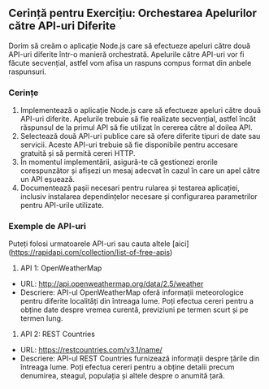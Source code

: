 ## Cerință pentru Exercițiu: Orchestarea Apelurilor către API-uri Diferite

Dorim să creăm o aplicație Node.js care să efectueze apeluri către două API-uri diferite într-o manieră orchestrată. Apelurile către API-uri vor fi făcute secvențial, astfel vom afisa un raspuns compus format din anbele raspunsuri.


### Cerințe

1. Implementează o aplicație Node.js care să efectueze apeluri către două API-uri diferite. Apelurile trebuie să fie realizate secvențial, astfel încât răspunsul de la primul API să fie utilizat în cererea către al doilea API.
2. Selectează două API-uri publice care să ofere diferite tipuri de date sau servicii. Aceste API-uri trebuie să fie disponibile pentru accesare gratuită și să permită cereri HTTP.
3. În momentul implementării, asigură-te că gestionezi erorile corespunzător și afișezi un mesaj adecvat în cazul în care un apel către un API eșuează.
4. Documentează pașii necesari pentru rularea și testarea aplicației, inclusiv instalarea dependințelor necesare și configurarea parametrilor pentru API-urile utilizate.


### Exemple de API-uri

Puteți folosi urmatoarele API-uri sau cauta altele [aici] (https://rapidapi.com/collection/list-of-free-apis)

1. API 1: OpenWeatherMap
- URL: http://api.openweathermap.org/data/2.5/weather
- Descriere: API-ul OpenWeatherMap oferă informații meteorologice pentru diferite localități din întreaga lume. Poți efectua cereri pentru a obține date despre vremea curentă, previziuni pe termen scurt și pe termen lung.


1. API 2: REST Countries
- URL: https://restcountries.com/v3.1/name/
- Descriere: API-ul REST Countries furnizează informații despre țările din întreaga lume. Poți efectua cereri pentru a obține detalii precum denumirea, steagul, populația și altele despre o anumită țară.